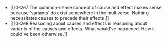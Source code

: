 - [[10-2e7 The common-sense concept of cause and effect makes sense because 'variants' do exist somewhere in the multiverse. Nothing necessitates causes to precede their effects.]]
- [[10-2e8 Reasoning about causes and effects is reasoning about variants of the causes and effects. What would've happened. How it could've been otherwise.]]
<br>
